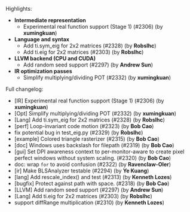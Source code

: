 Highlights:
   - **Intermediate representation**
      - Experimental real function support (Stage 1) (#2306) (by **xumingkuan**)
   - **Language and syntax**
      - Add ti.sym_eig for 2x2 matrices (#2328) (by **Robslhc**)
      - Add ti.eig for 2x2 matrices (#2303) (by **Robslhc**)
   - **LLVM backend (CPU and CUDA)**
      - Add random seed support (#2297) (by **Andrew Sun**)
   - **IR optimization passes**
      - Simplify multiplying/dividing POT (#2332) (by **xumingkuan**)

Full changelog:
   - [IR] Experimental real function support (Stage 1) (#2306) (by **xumingkuan**)
   - [Opt] Simplify multiplying/dividing POT (#2332) (by **xumingkuan**)
   - [Lang] Add ti.sym_eig for 2x2 matrices (#2328) (by **Robslhc**)
   - [perf] Loop-invariant code motion (#2323) (by **Bob Cao**)
   - fix potential bug in test_eig.py (#2329) (by **Robslhc**)
   - [example] Colored triangle rasterizer (#2315) (by **Bob Cao**)
   - [doc] Windows uses backslash for filepath (#2319) (by **Bob Cao**)
   - [gui] Set DPI awareness context to per-monitor-aware to create pixel perfect windows without system scaling. (#2320) (by **Bob Cao**)
   - doc: wrap `for` to avoid confusion (#2322) (by **Ravenclaw-OIer**)
   - [ir] Make BLSAnalyzer testable (#2294) (by **Ye Kuang**)
   - [lang] Add rescale_index() and test (#2313) (by **Kenneth Lozes**)
   - [bugfix] Protect against path with space. (#2318) (by **Bob Cao**)
   - [LLVM] Add random seed support (#2297) (by **Andrew Sun**)
   - [Lang] Add ti.eig for 2x2 matrices (#2303) (by **Robslhc**)
   - support diffRange multiplication (#2310) (by **Kenneth Lozes**)
